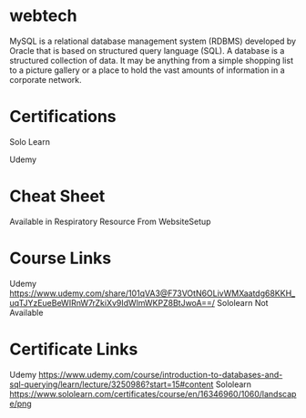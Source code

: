 # webtech

MySQL is a relational database management system (RDBMS) developed by Oracle that is based on structured query language (SQL). A database is a structured collection of data. It may be anything from a simple shopping list to a picture gallery or a place to hold the vast amounts of information in a corporate network.

# Certifications

Solo Learn

Udemy

# Cheat Sheet
Available in Respiratory
Resource From WebsiteSetup

# Course Links

Udemy https://www.udemy.com/share/101qVA3@F73VOtN6OLivWMXaatdg68KKH_uqTJYzEueBeWIRnW7rZkiXv9IdWlmWKPZ8BtJwoA==/
Sololearn Not Available

# Certificate Links

Udemy https://www.udemy.com/course/introduction-to-databases-and-sql-querying/learn/lecture/3250986?start=15#content
Sololearn  https://www.sololearn.com/certificates/course/en/16346960/1060/landscape/png
